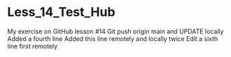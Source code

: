# Less_14_Test_Hub
My exercise on GitHub lesson #14 
Git push origin main and UPDATE locally
Added a fourth line
Added this line remotely and locally twice
Edit a sixth line first remotely

